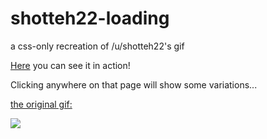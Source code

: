 # shotteh22-loading
a css-only recreation of /u/shotteh22's gif

[Here](http://ciaccodavi.de/reddit/u/shotteh22/) you can see it in action!

Clicking anywhere on that page will show some variations...

[the original gif:](https://i.redd.it/ounq1mw5kdxy.gif)

![](https://i.redd.it/ounq1mw5kdxy.gif)
